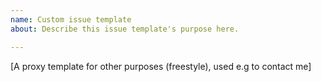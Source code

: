```yaml
---
name: Custom issue template
about: Describe this issue template's purpose here.

---
```


[A proxy template for other purposes (freestyle), used e.g to contact me]
